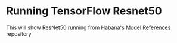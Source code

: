 # Running TensorFlow Resnet50
This will show ResNet50 running from Habana's [Model References](https://github.com/habanaai/Model-References) repository 
